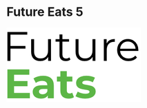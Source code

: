 # Future Eats 5

![logo](https://github.com/future4code/Ailton-labe-food5/blob/master/future-eats-5/src/Assets/logofutureeats.png)
